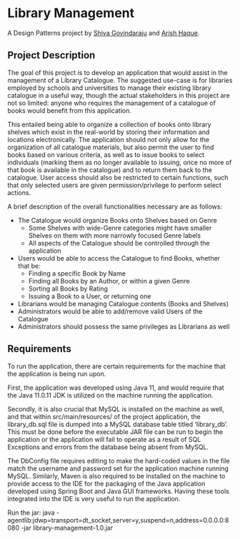 # Library Management
A Design Patterns project by [Shiva Govindaraju](https://github.com/ShivaGovindaraju) and [Arish Haque](https://github.com/arishhaque).

## Project Description

The goal of this project is to develop an application that would assist in the management of a Library Catalogue. The suggested use-case is for libraries employed by schools and universities to manage their existing library catalogue in a useful way, though the actual stakeholders in this project are not so limited: anyone who requires the management of a catalogue of books would benefit from this application.

This entailed being able to organize a collection of books onto library shelves which exist in the real-world by storing their information and locations electronically. The application should not only allow for the organization of all catalogue materials, but also permit the user to find books based on various criteria, as well as to issue books to select individuals (marking them as no longer available to issuing, once no more of that book is available in the catalogue) and to return them back to the catalogue. User access should also be restricted to certain functions, such that only selected users are given permission/privilege to perform select actions.

A brief description of the overall functionalities necessary are as follows:
- The Catalogue would organize Books onto Shelves based on Genre
  - Some Shelves with wide-Genre categories might have smaller Shelves on them with more narrowly focused Genre labels
  - All aspects of the Catalogue should be controlled through the application
- Users would be able to access the Catalogue to find Books, whether that be:
  - Finding a specific Book by Name
  - Finding all Books by an Author, or within a given Genre
  - Sorting all Books by Rating
  - Issuing a Book to a User, or returning one
- Librarians would be managing Catalogue contents (Books and Shelves)
- Administrators would be able to add/remove valid Users of the Catalogue
- Administrators should possess the same privileges as Librarians as well

## Requirements

To run the application, there are certain requirements for the machine that the application is being run upon.

First, the application was developed using Java 11, and would require that the Java 11.0.11 JDK is utilized on the machine running the application.

Secondly, it is also crucial that MySQL is installed on the machine as well, and that within src/main/resources/ of the project application, the library_db.sql file is dumped into a MySQL database table titled ‘library_db’. This must be done before the executable JAR file can be run to begin the application or the application will fail to operate as a result of SQL Exceptions and errors from the database being absent from MySQL.

The DbConfig file requires editing to make the hard-coded values in the file match the username and password set for the application machine running MySQL. Similarly, Maven is also required to be installed on the machine to provide access to the IDE for the packaging of the Java application developed using Spring Boot and Java GUI frameworks. Having these tools integrated into the IDE is very useful to run the application.


Run the jar:
java -agentlib:jdwp=transport=dt_socket,server=y,suspend=n,address=0.0.0.0:8080 -jar library-management-1.0.jar

